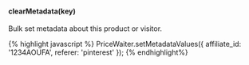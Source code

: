 
<div class="{{ site.doc_row }}">
<div class="{{ site.doc_col_light }}">

#### clearMetadata(key)

Bulk set metadata about this product or visitor.
</div>
<div class="{{ site.doc_col_dark }}">
{% highlight javascript %}
	PriceWaiter.setMetadataValues({
    affiliate_id: '1234AOUFA',
    referer: 'pinterest'
});
{% endhighlight%}
</div>
</div>
